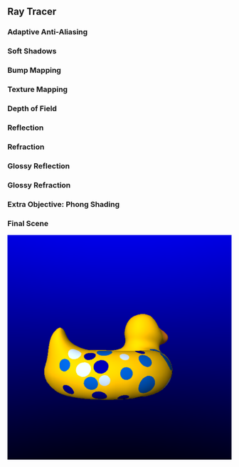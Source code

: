 ## Ray Tracer

### Adaptive Anti-Aliasing

### Soft Shadows 
### Bump Mapping

### Texture Mapping

### Depth of Field

### Reflection

### Refraction

### Glossy Reflection

### Glossy Refraction

### Extra Objective: Phong Shading

### Final Scene
![Image](bob_phong.png)